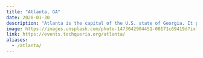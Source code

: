 ```yaml
---
title: "Atlanta, GA"
date: 2020-01-30
description: "Atlanta is the capital of the U.S. state of Georgia. It played an important part in both the Civil War and the 1960s Civil Rights Movement. Atlanta History Center chronicles the city's past, and the Martin Luther King Jr. National Historic Site is dedicated to the African-American leader’s life and times. Downtown, Centennial Olympic Park, built for the 1996 Olympics, encompasses the massive Georgia Aquarium."
image: https://images.unsplash.com/photo-1473042904451-00171c69419d?ixlib=rb-1.2.1&ixid=eyJhcHBfaWQiOjEyMDd9&auto=format&fit=crop&w=1375&q=80
link: https://events.techqueria.org/atlanta/
aliases:
  - /atlanta/
---
```

